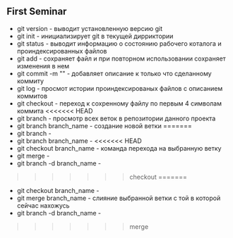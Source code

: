 ## First Seminar ##

* git version - выводит установленную версию git
* git init - инициализирует git в текущей дирриктории
* git status - выводит информацию о состоянию рабочего коталога и проиндексированных файлов
* git add - сохраняет файл и при повторном использовании сохраняет изменения в нем
* git commit -m "" - добавляет описание к только что сделанному коммиту
* git log - просмот истории проиндексированых файлов с описанием коммитов
* git checkout - переход к сохренному файлу по первым 4 символам коммита
<<<<<<< HEAD
* git branch - просмотр всех веток в репозитории данного проекта
* git branch branch_name - создание новой ветки
=======
* git branch - 
* git branch branch_name -
<<<<<<< HEAD
* git checkout branch_name - команда перехода на выбранную ветку
* git merge - 
* git branch -d branch_name - 
>>>>>>> checkout
=======
* git checkout branch_name - 
* git merge branch_name - слияние выбранной ветки с той в которой сейчас нахожусь
* git branch -d branch_name - 
>>>>>>> merge
